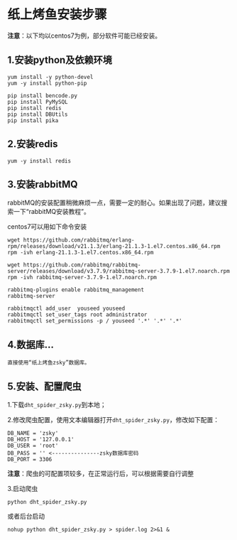 # 纸上烤鱼安装步骤 #

**注意**：以下均以centos7为例，部分软件可能已经安装。

## 1.安装python及依赖环境 ##

    yum install -y python-devel
    yum -y install python-pip

	pip install bencode.py
	pip install PyMySQL
	pip install redis
	pip install DBUtils
	pip install pika

## 2.安装redis ##

	yum -y install redis

## 3.安装rabbitMQ ##

rabbitMQ的安装配置稍微麻烦一点，需要一定的耐心。如果出现了问题，建议搜索一下“rabbitMQ安装教程”。

centos7可以用如下命令安装

	wget https://github.com/rabbitmq/erlang-rpm/releases/download/v21.1.3/erlang-21.1.3-1.el7.centos.x86_64.rpm
	rpm -ivh erlang-21.1.3-1.el7.centos.x86_64.rpm

	wget https://github.com/rabbitmq/rabbitmq-server/releases/download/v3.7.9/rabbitmq-server-3.7.9-1.el7.noarch.rpm
	rpm -ivh rabbitmq-server-3.7.9-1.el7.noarch.rpm

	rabbitmq-plugins enable rabbitmq_management
	rabbitmq-server

	rabbitmqctl add_user  youseed youseed
	rabbitmqctl set_user_tags root administrator
	rabbitmqctl set_permissions -p / youseed '.*' '.*' '.*'

## 4.数据库... ##
	直接使用“纸上烤鱼zsky”数据库。

## 5.安装、配置爬虫 ##

1.下载`dht_spider_zsky.py`到本地；

2.修改爬虫配置，使用文本编辑器打开`dht_spider_zsky.py`，修改如下配置：

    DB_NAME = 'zsky'
    DB_HOST = '127.0.0.1'
    DB_USER = 'root'
    DB_PASS = '' <---------------zsky数据库密码
    DB_PORT = 3306

**注意**：爬虫的可配置项较多，在正常运行后，可以根据需要自行调整
    

3.启动爬虫

	python dht_spider_zsky.py

或者后台启动

	nohup python dht_spider_zsky.py > spider.log 2>&1 &